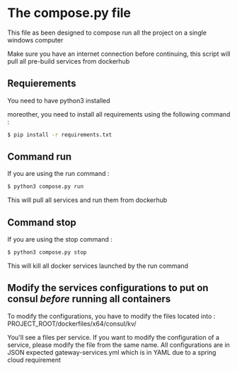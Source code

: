 # The compose.py file
This file as been designed to compose run all the project on a single windows computer

Make sure you have an internet connection before continuing,
this script will pull all pre-build services from dockerhub

## Requierements
You need to have python3 installed

moreother, you need to install all requirements using the following command :
```sh
$ pip install -r requirements.txt
```

## Command run
If you are using the run command :
```sh
$ python3 compose.py run
```

This will pull all services and run them from dockerhub

## Command stop
If you are using the stop command :
```sh
$ python3 compose.py stop
```
This will kill all docker services launched by the run command

## Modify the services configurations to put on consul *before* running all containers

To modify the configurations, you have to modify the files located into :
PROJECT_ROOT/dockerfiles/x64/consul/kv/

You'll see a files per service. 
If you want to modify the configuration of a service, please modify the file from the same name.
All configurations are in JSON expected gateway-services.yml which is in YAML due to a spring cloud requirement


